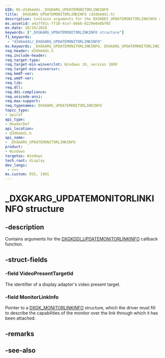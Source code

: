 ```yaml
---
UID: NS:d3dkmddi._DXGKARG_UPDATEMONITORLINKINFO
title: _DXGKARG_UPDATEMONITORLINKINFO (d3dkmddi.h)
description: Contains arguments for the DXGKDDI_UPDATEMONITORLINKINFO callback function.
ms.assetid: a4a7f01c-ff10-4ce7-b666-0229e0e8bf85
ms.date: 10/19/2018
keywords: ["_DXGKARG_UPDATEMONITORLINKINFO structure"]
f1_keywords:
 - "d3dkmddi/_DXGKARG_UPDATEMONITORLINKINFO"
ms.keywords: _DXGKARG_UPDATEMONITORLINKINFO, DXGKARG_UPDATEMONITORLINKINFO, *INOUT_PDXGKARG_UPDATEMONITORLINKINFO
req.header: d3dkmddi.h
req.include-header:
req.target-type:
req.target-min-winverclnt: Windows 10, version 1809
req.target-min-winversvr:
req.kmdf-ver:
req.umdf-ver:
req.lib:
req.dll:
req.ddi-compliance:
req.unicode-ansi:
req.max-support:
req.typenames: DXGKARG_UPDATEMONITORLINKINFO
topic_type:
- apiref
api_type:
- HeaderDef
api_location:
- d3dkmddi.h
api_name:
- _DXGKARG_UPDATEMONITORLINKINFO
product: 
- Windows
targetos: Windows
tech.root: display
dev_langs:
 - c++
ms.custom: RS5, 19H1
---
```


# _DXGKARG_UPDATEMONITORLINKINFO structure

## -description

Contains arguments for the [DXGKDDI_UPDATEMONITORLINKINFO](../d3dkmddi/nc-d3dkmddi-dxgkddi_updatemonitorlinkinfo.md) callback function.

## -struct-fields

### -field VideoPresentTargetId

The identifier of a display adapter's video present target.

### -field MonitorLinkInfo

Pointer to a [DXGK_MONITORLINKINFO](../d3dkmddi/ns-d3dkmddi-_dxgk_monitorlinkinfo.md) structure, which the driver must fill to describe the capabilities of the monitor over the link through which it has been attached.

## -remarks

## -see-also
